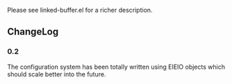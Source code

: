 Please see linked-buffer.el for a richer description.


## ChangeLog

### 0.2

The configuration system has been totally written using EIEIO objects
which should scale better into the future.
